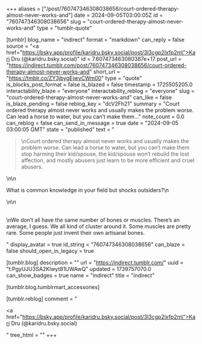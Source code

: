 +++
aliases = ["/post/760747346308038656/court-ordered-therapy-almost-never-works-and"]
date = 2024-09-05T03:00:05Z
id = "760747346308038656"
slug = "court-ordered-therapy-almost-never-works-and"
type = "tumblr-quote"

[tumblr]
blog_name = "indirect"
format = "markdown"
can_reply = false
source = "<a href=\"https://bsky.app/profile/karidru.bsky.social/post/3l3cgp2lxfp2m\">Kari Dru (@karidru.bsky.social)</a>"
id = 7.607473463080387e+17
post_url = "https://indirect.tumblr.com/post/760747346308038656/court-ordered-therapy-almost-never-works-and"
short_url = "https://tmblr.co/ZY3jbygEjwvCWm00"
type = "quote"
is_blocks_post_format = false
is_blazed = false
timestamp = 1725505205.0
interactability_blaze = "everyone"
interactability_reblog = "everyone"
slug = "court-ordered-therapy-almost-never-works-and"
can_like = false
is_blaze_pending = false
reblog_key = "dcV2Fh21"
summary = "Court ordered therapy almost never works and usually makes the problem worse. Can lead a horse to water, but you can’t make them..."
note_count = 0.0
can_reblog = false
can_send_in_message = true
date = "2024-09-05 03:00:05 GMT"
state = "published"
text = "<blockquote><p>\nCourt ordered therapy almost never works and usually makes the problem worse. Can lead a horse to water, but you can’t make them stop harming their kid/spouse, the kid/spouse won’t rebuild the lost affection, and mostly abusers just learn to be more efficient and cruel abusers.</p></blockquote>\n\n<p>What is common knowledge in your field but shocks outsiders?\n<br/></p>\n\n<p><br/>\nWe don&rsquo;t all have the same number of bones or muscles. There&rsquo;s an average, I guess. We all kind of cluster around it. Some muscles are pretty rare. Some people just invent their own artisanal bones.</p>"
display_avatar = true
id_string = "760747346308038656"
can_blaze = false
should_open_in_legacy = true

[tumblr.blog]
description = ""
url = "https://indirect.tumblr.com/"
uuid = "t:PgyUJU3SA2Klwyt81UWAwQ"
updated = 1739757070.0
can_show_badges = true
name = "indirect"
title = "indirect"

[tumblr.blog.tumblrmart_accessories]

[tumblr.reblog]
comment = "<p><a href=\"https://bsky.app/profile/karidru.bsky.social/post/3l3cgp2lxfp2m\">Kari Dru (@karidru.bsky.social)</a></p>"
tree_html = ""
+++
